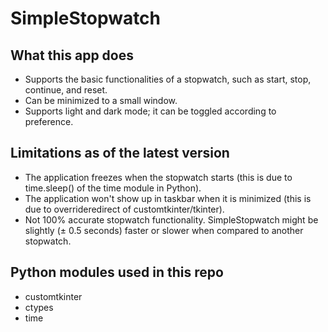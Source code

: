 # SimpleStopwatch

## What this app does
- Supports the basic functionalities of a stopwatch, such as start, stop, continue, and reset.
- Can be minimized to a small window.
- Supports light and dark mode; it can be toggled according to preference.

## Limitations as of the latest version
- The application freezes when the stopwatch starts (this is due to time.sleep() of the time module in Python).
- The application won't show up in taskbar when it is minimized (this is due to overrideredirect of customtkinter/tkinter).
- Not 100% accurate stopwatch functionality. SimpleStopwatch might be slightly (± 0.5 seconds) faster or slower when compared to another stopwatch.

## Python modules used in this repo
- customtkinter
- ctypes
- time
